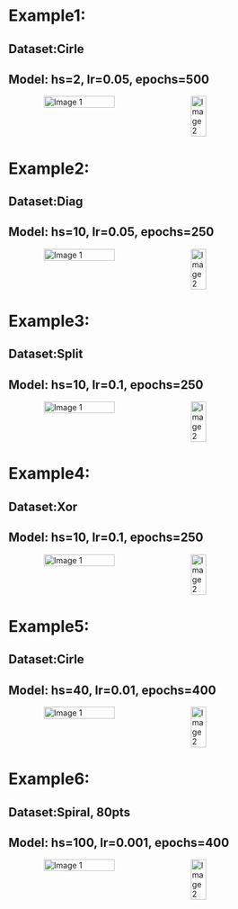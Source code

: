 <h1>Example1:</h1>

<h2>Dataset:Cirle</h2>

<h2>Model: hs=2, lr=0.05, epochs=500</h2>

<div style="display: flex; justify-content: center;">
  <img width="444" src="https://github.com/user-attachments/assets/c7d7dc91-782b-484e-b7b7-ed20dde022ac" alt="Image 1" style="width: 50%; margin-right: 10px;">
  <img width="202" src="https://github.com/user-attachments/assets/05dcef54-b1ce-4a43-8775-fbddf6babb97" alt="Image 2" style="width: 23%;">
</div>

<h1>Example2:</h2>

<h2>Dataset:Diag</h2>

<h2>Model: hs=10, lr=0.05, epochs=250</h2>

<div style="display: flex; justify-content: center;">
  <img width="444" src="https://github.com/user-attachments/assets/73ffb59a-af2d-431f-8dd7-4d2c0d09f2fb" alt="Image 1" style="width: 50%; margin-right: 10px;">
  <img width="202" src="https://github.com/user-attachments/assets/d34f0272-720f-46e9-a3de-6b2472a9fac1" alt="Image 2" style="width: 23%;">
</div>


<h1>Example3:</h1>

<h2>Dataset:Split</h2>

<h2>Model: hs=10, lr=0.1, epochs=250</h2>

<div style="display: flex; justify-content: center;">
  <img width="444" src="https://github.com/user-attachments/assets/b7ef1410-d043-46b1-84fa-bcaba5a0cc09" alt="Image 1" style="width: 50%; margin-right: 10px;">
  <img width="202" src="https://github.com/user-attachments/assets/777b9a7f-00b0-4546-9a4b-18452824c014" alt="Image 2" style="width: 23%;">
</div>

<h1>Example4:</h1>

<h2>Dataset:Xor</h2>

<h2>Model: hs=10, lr=0.1, epochs=250</h2>

<div style="display: flex; justify-content: center;">
  <img width="444" src="https://github.com/user-attachments/assets/5fdc45ba-1033-4266-9efd-a9930d3a3a42" alt="Image 1" style="width: 50%; margin-right: 10px;">
  <img width="202" src="https://github.com/user-attachments/assets/c208a6e6-8430-4279-b796-688159b5aae2" alt="Image 2" style="width: 23%;">
</div>

<h1>Example5:</h1>

<h2>Dataset:Cirle</h2>

<h2>Model: hs=40, lr=0.01, epochs=400</h2>

<div style="display: flex; justify-content: center;">
  <img width="444" src="https://github.com/user-attachments/assets/dd54e192-38ab-49e5-ad20-9636abae2389" alt="Image 1" style="width: 50%; margin-right: 10px;">
  <img width="202" src="https://github.com/user-attachments/assets/f345bdad-c3ee-4112-95c3-fe62d40b05ac" alt="Image 2" style="width: 23%;">
</div>

<h1>Example6:</h2>

<h2>Dataset:Spiral, 80pts</h2>

<h2>Model: hs=100, lr=0.001, epochs=400</h2>

<div style="display: flex; justify-content: center;">
  <img width="444" src="https://github.com/user-attachments/assets/9a77df54-f1ba-49f4-b56c-bbbfc5aa286d" alt="Image 1" style="width: 50%; margin-right: 10px;">
  <img width="202" src="https://github.com/user-attachments/assets/cbc9ab52-68e4-40e4-adfb-a22fc3180ddf" alt="Image 2" style="width: 23%;">
</div>



